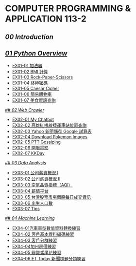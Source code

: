 # **COMPUTER PROGRAMMING & APPLICATION 113-2**

## *00 Introduction*

## [ *01 Python Overview*](https://github.com/wittysean/COMPUTER-PROGRAMMING-AND-APPLICATION-113-2/tree/c153f4e09d572e62768cd8c907efffaa0d1b5e5a/01%20Python%20Overview)

- [EX01-01 加法器](https://github.com/wittysean/COMPUTER-PROGRAMMING-AND-APPLICATION-113-2/blob/main/01%20Python%20Overview/EX01-01%20%E5%8A%A0%E6%B3%95%E5%99%A8.ipynb)
- [EX01-02 BMI 計算](https://github.com/wittysean/COMPUTER-PROGRAMMING-AND-APPLICATION-113-2/blob/main/01%20Python%20Overview/EX01-02%20BMI%20%E8%A8%88%E7%AE%97.ipynb)
- [EX01-03 Rock-Paper-Scissors](https://github.com/wittysean/COMPUTER-PROGRAMMING-AND-APPLICATION-113-2/blob/main/01%20Python%20Overview/EX01-03%20Rock-Paper-Scissors.ipynb)
- [EX01-04 終極密碼](https://github.com/wittysean/COMPUTER-PROGRAMMING-AND-APPLICATION-113-2/blob/main/01%20Python%20Overview/EX01-04%20%E7%B5%82%E6%A5%B5%E5%AF%86%E7%A2%BC.ipynb)
- [EX01-05 Caesar Cipher](https://github.com/wittysean/COMPUTER-PROGRAMMING-AND-APPLICATION-113-2/blob/main/01%20Python%20Overview/EX01-05%20Caesar%20Cipher.ipynb)
- [EX01-06 簡易購物車](https://github.com/wittysean/COMPUTER-PROGRAMMING-AND-APPLICATION-113-2/blob/main/01%20Python%20Overview/EX01-06%E7%B0%A1%E6%98%93%E8%B3%BC%E7%89%A9%E8%BB%8A.ipynb)
- [EX01-07 美食資訊查詢](https://github.com/wittysean/COMPUTER-PROGRAMMING-AND-APPLICATION-113-2/blob/main/01%20Python%20Overview/EX01-07%20%E7%BE%8E%E9%A3%9F%E8%B3%87%E8%A8%8A%E6%9F%A5%E8%A9%A2.ipynb)

[## *02 Web Crawler*](https://github.com/wittysean/COMPUTER-PROGRAMMING-AND-APPLICATION-113-2/tree/c153f4e09d572e62768cd8c907efffaa0d1b5e5a/02%20Web%20Crawler)

- [EX02-01 My Chatbot](https://github.com/wittysean/COMPUTER-PROGRAMMING-AND-APPLICATION-113-2/blob/main/02%20Web%20Crawler/EX02-01%20My%20Chatbot.ipynb)
- [EX02-02 高雄紅橘線捷運車站位置查詢](https://github.com/wittysean/COMPUTER-PROGRAMMING-AND-APPLICATION-113-2/blob/d300bcce5466e27446ff164a215a262bccbece3c/02%20Web%20Crawler/EX02-02.ipynb)
- [EX02-03 Yahoo 新聞儲存 Google 試算表](https://github.com/wittysean/COMPUTER-PROGRAMMING-AND-APPLICATION-113-2/blob/d300bcce5466e27446ff164a215a262bccbece3c/02%20Web%20Crawler/EX02_03_Yahoo_%E6%96%B0%E8%81%9E%E5%84%B2%E5%AD%98_Google_%E8%A9%A6%E7%AE%97%E8%A1%A8.ipynb)
- [EX02-04 Download Pokemon Images](https://github.com/wittysean/COMPUTER-PROGRAMMING-AND-APPLICATION-113-2/blob/d300bcce5466e27446ff164a215a262bccbece3c/02%20Web%20Crawler/EX02_04_Download_Pokemon_Images.ipynb)
- [EX02-05 PTT Gossiping](https://github.com/wittysean/COMPUTER-PROGRAMMING-AND-APPLICATION-113-2/blob/d300bcce5466e27446ff164a215a262bccbece3c/02%20Web%20Crawler/ex02_05.ipynb)
- [EX02-06 開眼電影](https://github.com/wittysean/COMPUTER-PROGRAMMING-AND-APPLICATION-113-2/blob/d300bcce5466e27446ff164a215a262bccbece3c/02%20Web%20Crawler/ex02_06.ipynb)
- [EX02-07 KKDay](https://github.com/wittysean/COMPUTER-PROGRAMMING-AND-APPLICATION-113-2/blob/d300bcce5466e27446ff164a215a262bccbece3c/02%20Web%20Crawler/EX02_07_KKDay.ipynb)

[## *03 Data Analysis*](https://github.com/wittysean/COMPUTER-PROGRAMMING-AND-APPLICATION-113-2/tree/c153f4e09d572e62768cd8c907efffaa0d1b5e5a/03%20Data%20Analysis)

- [EX03-01 公司薪資概況 I](https://github.com/wittysean/COMPUTER-PROGRAMMING-AND-APPLICATION-113-2/blob/e3368d76720fda1ea87b3cb4308447c9d7dabf27/03%20/ex03_01.ipynb)
- [EX03-02 公司薪資概況 II](https://github.com/wittysean/COMPUTER-PROGRAMMING-AND-APPLICATION-113-2/blob/e3368d76720fda1ea87b3cb4308447c9d7dabf27/03%20/ex03_02.ipynb)
- [EX03-03 空氣品質指標（AQI）](https://github.com/wittysean/COMPUTER-PROGRAMMING-AND-APPLICATION-113-2/blob/e3368d76720fda1ea87b3cb4308447c9d7dabf27/03%20/ex03_03.ipynb)
- [EX03-04 薪情平台](https://github.com/wittysean/COMPUTER-PROGRAMMING-AND-APPLICATION-113-2/blob/e3368d76720fda1ea87b3cb4308447c9d7dabf27/03%20/ex03_04.ipynb)
- [EX03-05 台灣股票市場個股每日成交資訊](https://github.com/wittysean/COMPUTER-PROGRAMMING-AND-APPLICATION-113-2/blob/e3368d76720fda1ea87b3cb4308447c9d7dabf27/03%20/EX03_05_%E5%8F%B0%E7%81%A3%E8%82%A1%E7%A5%A8%E5%B8%82%E5%A0%B4%E5%80%8B%E8%82%A1%E6%AF%8F%E6%97%A5%E6%88%90%E4%BA%A4%E8%B3%87%E8%A8%8A.ipynb)
- [EX03-06 出生人口數](https://github.com/wittysean/COMPUTER-PROGRAMMING-AND-APPLICATION-113-2/blob/e3368d76720fda1ea87b3cb4308447c9d7dabf27/03%20/EX03_06_%E5%87%BA%E7%94%9F%E4%BA%BA%E5%8F%A3%E6%95%B8.ipynb)
- [EX03-07 Tips](https://github.com/wittysean/COMPUTER-PROGRAMMING-AND-APPLICATION-113-2/blob/e3368d76720fda1ea87b3cb4308447c9d7dabf27/03%20/EX03_07_Tips.ipynb)

[## *04 Machine Learning*](https://github.com/wittysean/COMPUTER-PROGRAMMING-AND-APPLICATION-113-2/tree/c153f4e09d572e62768cd8c907efffaa0d1b5e5a/04%20Machine%20Learning) 

- [EX04-01汽車車型數值資料轉換練習]()
- [EX04-02 客戶基本資料編碼練習]()
- [EX04-03 客戶分群練習]()
- [EX04-04加州房價練習]()
- [EX04-05 辨識鳶尾花練習]()
- [EX04-06 ET Today 新聞標題分類練習]()